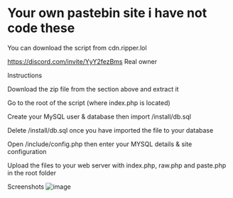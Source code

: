 # Your own pastebin site i have not code these 

You can download the script from cdn.ripper.lol

https://discord.com/invite/YyY2fezBms Real owner

Instructions

Download the zip file from the section above and extract it

Go to the root of the script (where index.php is located)

Create your MySQL user & database then import /install/db.sql

Delete /install/db.sql once you have imported the file to your database

Open /include/config.php then enter your MYSQL details & site configuration

Upload the files to your web server with index.php, raw.php and paste.php in the root folder

Screenshots
![image](https://user-images.githubusercontent.com/128880651/228608185-48a58b32-777f-4f1f-9354-a8bfed08b1ef.png)
